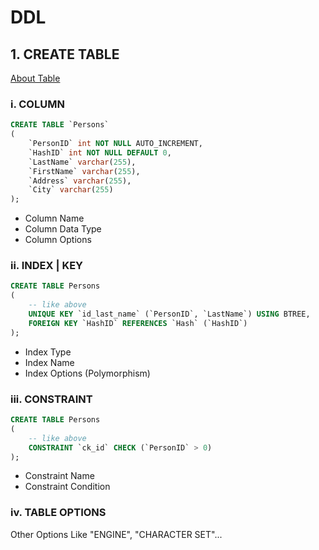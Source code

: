 # DDL

## 1. CREATE TABLE

[About Table](https://dev.mysql.com/doc/refman/8.0/en/create-table.html)

### i. COLUMN

```sql
CREATE TABLE `Persons`
(
    `PersonID` int NOT NULL AUTO_INCREMENT,
    `HashID` int NOT NULL DEFAULT 0,
    `LastName` varchar(255),
    `FirstName` varchar(255),
    `Address` varchar(255),
    `City` varchar(255)
);
```

* Column Name
* Column Data Type
* Column Options

### ii. INDEX | KEY

```sql
CREATE TABLE Persons
(
    -- like above
    UNIQUE KEY `id_last_name` (`PersonID`, `LastName`) USING BTREE,
    FOREIGN KEY `HashID` REFERENCES `Hash` (`HashID`)
);
```

* Index Type
* Index Name
* Index Options (Polymorphism)

### iii. CONSTRAINT

```sql
CREATE TABLE Persons
(
    -- like above
    CONSTRAINT `ck_id` CHECK (`PersonID` > 0)
);
```

* Constraint Name
* Constraint Condition

### iv. TABLE OPTIONS

Other Options Like "ENGINE", "CHARACTER SET"...
